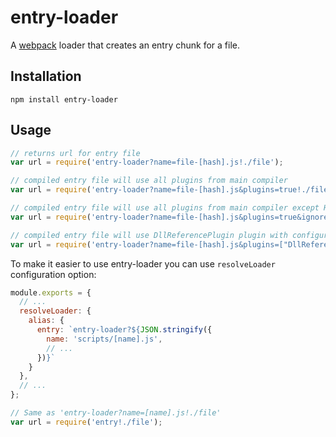 # entry-loader

A [webpack](https://webpack.github.io/) loader that creates an entry chunk for a file.

## Installation

`npm install entry-loader`

## Usage

```javascript
// returns url for entry file
var url = require('entry-loader?name=file-[hash].js!./file');

// compiled entry file will use all plugins from main compiler
var url = require('entry-loader?name=file-[hash].js&plugins=true!./file');

// compiled entry file will use all plugins from main compiler except HtmlWebpackPlugin
var url = require('entry-loader?name=file-[hash].js&plugins=true&ignoredPlugins=["HtmlWebpackPlugin"]!./file');

// compiled entry file will use DllReferencePlugin plugin with configuration from main compiler
var url = require('entry-loader?name=file-[hash].js&plugins=["DllReferencePlugin"]!./file');
```

To make it easier to use entry-loader you can use `resolveLoader` configuration option:

```javascript
module.exports = {
  // ...
  resolveLoader: {
    alias: {
      entry: `entry-loader?${JSON.stringify({
        name: 'scripts/[name].js',
        // ...
      })}`
    }
  },
  // ...
};
```

```javascript
// Same as 'entry-loader?name=[name].js!./file'
var url = require('entry!./file');
```
